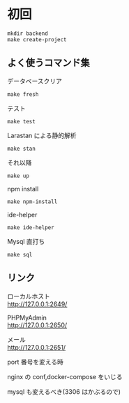 # 初回

```
mkdir backend
make create-project
```

## よく使うコマンド集

データベースクリア

```
make fresh
```

テスト

```
make test
```

Larastan による静的解析

```
make stan
```

それ以降

```
make up
```

npm install

```
make npm-install
```

ide-helper

```
make ide-helper
```

Mysql 直打ち

```
make sql
```

## リンク

ローカルホスト  
http://127.0.0.1:2649/

PHPMyAdmin  
http://127.0.0.1:2650/

メール  
http://127.0.0.1:2651/

port 番号を変える時

nginx の conf,docker-compose をいじる

mysql も変えるべき(3306 はかぶるので)
